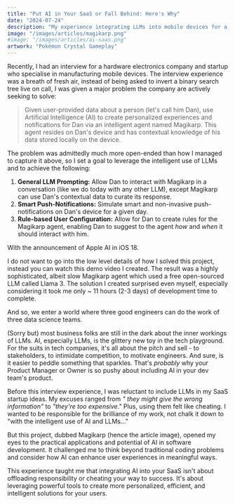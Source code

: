 ```yaml
---
title: "Put AI in Your SaaS or Fall Behind: Here's Why"
date: "2024-07-24"
description: "My experience integrating LLMs into mobile devices for a startup, and why AI is becoming essential for SaaS competitiveness."
image: "/images/articles/magikarp.png"
#image: "/images/articles/ai-saas.png"
artwork: "Pokémon Crystal Gameplay"
---
```


Recently, I had an interview for a hardware electronics company and startup who specialise in manufacturing mobile
devices. The interview experience was a breath of fresh air, instead of being asked to invert a binary search tree live
on call, I was given a major problem the company are actively seeking to solve:

> Given user-provided data about a person (let's call him Dan), use Artificial Intelligence (AI) to create personalized
> experiences and notifications for Dan via an intelligent agent named Magikarp. This agent resides on Dan's device and
> has contextual knowledge of his data stored locally on the device.

The problem was admittedly much more open-ended than how I managed to capture it above, so I set a goal to leverage the
intelligent use of LLMs
and to achieve the following:

1. **General LLM Prompting:** Allow Dan to interact with Magikarp in a conversation (like we do today with any other
   LLM),
   except Magikarp can use Dan's contextual data to
   curate its response.
2. **Smart Push-Notifications:** Simulate smart and non-invasive push-notifications on Dan's device for a given day.
3. **Rule-based User Configuration:** Allow for Dan to create rules for the Magikarp agent, enabling Dan to suggest to
   the agent _how_ and _when_ it should interact with
   him.

With the announcement of Apple AI in iOS 18.

I do not want to go into the low level details of how I solved this project, instead you can watch this demo video I
created. The result was a highly sophisticated, albeit slow Magikarp agent which used a free open-sourced LLM called
Llama 3.
The solution I created surprised even myself, especially considering it took me only ~ 11 hours (2-3 days) of
development
time to complete.

And so, we enter a world where three good engineers can do the work of three data science teams.

(Sorry but) most business folks are still in the dark about the inner workings of LLMs. AI, especially LLMs, is the
glittery new toy in the tech playground. For the suits in tech companies, it's all about the pitch and sell - to
stakeholders, to intimidate competition, to motivate engineers. And sure, is it easier to peddle something that
sparkles. That's _probably_ why your Product Manager or Owner is so pushy about including AI in your dev team's product.

Before this interview experience, I was reluctant to include LLMs in my SaaS startup ideas. My excuses ranged from _"
they might give the wrong information"_ to _"they're too expensive."_ Plus, using them felt like cheating. I wanted to
be responsible for the brilliance of my work, not chalk it down to "with the intelligent use of AI and LLMs..."

But this project, dubbed Magikarp (hence the article image), opened my eyes to the practical applications and potential
of AI in software development. It challenged me to think beyond traditional coding problems and consider how AI can
enhance user experiences in meaningful ways.

This experience taught me that integrating AI into your SaaS isn't about offloading responsibility or cheating your way
to success. It's about leveraging powerful tools to create more personalized, efficient, and intelligent solutions for
your users.
